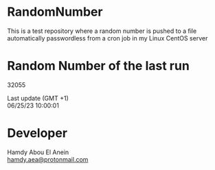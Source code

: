 # RandomNumber    
This is a test repository where a random number is pushed to a file automatically passwordless from a cron job in my Linux CentOS server    
# Random Number of the last run   
32055
      
Last update (GMT +1)    
06/25/23 10:00:01
# Developer    
Hamdy Abou El Anein   
hamdy.aea@protonmail.com
